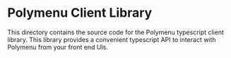 # Polymenu Client Library
This directory contains the source code for the Polymenu typescript client
library. This library provides a convenient typescript API to interact with
Polymenu from your front end UIs.
